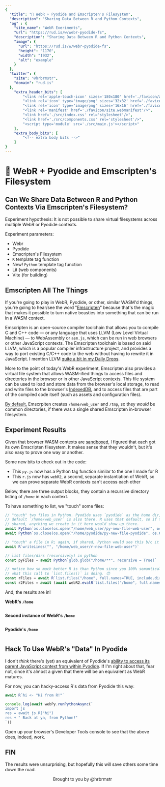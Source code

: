 ```yaml
---
{
  "title": "🧪 WebR + Pyodide and Emscripten's Filesystem",
  "description": "Sharing Data Between R and Python Contexts",
  "og" : {
    "site_name": "WebR Exeriments",
    "url": "https://rud.is/w/webr-pyodide-fs",
    "description": "Sharing Data Between R and Python Contexts",
    "image": {
      "url": "https://rud.is/w/webr-pyodide-fs",
      "height": "1170",
      "width": "1932",
      "alt": "example"
    }
  },
  "twitter": {
    "site": "@hrbrmstr",
    "domain": "rud.is"
  },
	"extra_header_bits": [
		"<link rel='apple-touch-icon' sizes='180x180' href='./favicon/apple-touch-icon.png'/>",
		"<link rel='icon' type='image/png' sizes='32x32' href='./favicon/favicon-32x32.png'/>",
		"<link rel='icon' type='image/png' sizes='16x16' href='./favicon/favicon-16x16.png'/>",
		"<link rel='manifest' href='./favicon/site.webmanifest'/>",
		"<link href='./src/index.css' rel='stylesheet'/>",
		"<link href='./src/components.css' rel='stylesheet'/>",
		"<script type='module' src='./src/main.js'></script>"
	],
	"extra_body_bits": [
		"<!-- extra body bits -->"
	]
}
---
```

# 🧪 WebR + Pyodide and Emscripten's Filesystem

<status-message id="webr-status" text="WebR Loading…"></status-message>

## Can We Share Data Between R and Python Contexts Via Emscripten's Filesystem?

Experiment hypothesis: It is not possible to share virtual filesystems across multiple WebR or Pyodide contexts.

Experiment parameters:

- Webr
- Pyodide
- Emscripten's Filesystem
- `R` template tag function
- <span class="pill">New!</span> `Python` template tag function
- Lit (web components)
- Vite (for building)

## Emscripten All The Things

If you're going to play in WebR, Pyodide, or other, similar WASM'd things, you're going to hear/see the word "[Emscripten](https://emscripten.org/)" because that's the magic that makes it possible to turn native beasties into something that can be run in a WASM context.

Emscripten is an open-source compiler toolchain that allows you to compile C and C++ code — or any language that uses LLVM (Low Level Virtual Machine) — to WebAssembly or `asm.js`, which can be run in web browsers or other JavaScript contexts. The Emscripten toolchain is based on said LLVM, which is a popular compiler infrastructure project, and provides a way to port existing C/C++ code to the web without having to rewrite it in JavaScript. I mention LLVM [quite a bit in my Daily Drops](https://dailyfinds.hrbrmstr.dev/archive?sort=search&search=llvm).

More to the point of today's WebR experiment, Emscripten also provides a virtual file system that allows WASM-ified things to access files and directories in the browser or in other JavaScript contexts. This file system can be used to load and store data from the browser's local storage, to read and write files to the browser's [IndexedDB](https://developer.mozilla.org/en-US/docs/Web/API/IndexedDB_API), and to access files that are part of the compiled code itself (such as assets and configuration files).

[By default](https://emscripten.org/docs/api_reference/Filesystem-API.html?highlight=web_user), Emscrpiten creates `/home/web_user` and `/tmp`, so they _would_ be common directories, if there was a single shared Emscripten in-browser filesystem.

## Experiment Results

Given that browser WASM contexts are [sandboxed](https://webassembly.org/docs/security/), I figured that each got its own Emscripten filesystem. It makes sense that they wouldn't, but it's also easy to prove one way or another. 

Some new bits to check out in the code:

- This `py.js` now has a Python tag function similar to the one I made for R
- This `r.js` now has `webR2`, a second, separate instantiation of WebR, so we can prove separate WebR contexts can't access each other

Below, there are three output blocks, they contain a recursive directory listing of `/home` in each context.

To have something to list, we "touch" some files:

```js
// "touch" two files in Python. Pyodide uses `pyodide` as the home dir, but Emscripten's
// default `/home/web_user` is also there. R uses that default, so if this filesystem was
// shared, anything we create in it here would show up there.
await Python`os.close(os.open("/home/web_user/py-new-file-web-user", os.O_CREAT))`
await Python`os.close(os.open("/home/pyodide/py-new-file-pyodide", os.O_CREAT))`

// "touch" a file in R; again, if shared, Python would see this b/c it has `/home/web_user`
await R`writeLines("", "/home/web_user/r-new-file-web-user")`

// list files/dirs (recursively) in python
const pyFiles = await Python`glob.glob("/home/**", recursive = True)`

// notice how so much better R is than Python since you 100% semantically know
// what this call to `list.files()` is doing. 🙃
const rFiles = await R`list.files("/home", full.names=TRUE, include.dirs=TRUE, recursive=TRUE)`
const r2Files = await (await webR2.evalR`list.files("/home", full.names=TRUE, include.dirs=TRUE, recursive=TRUE)`).toJs()
```

And, the results are in!

**WebR's `/home`**
<pre class="shiki" id="r-fs"></pre>

**Second instance of WebR's `/home`**
<pre class="shiki" id="r2-fs"></pre>

**Pyodide's `/home`**
<pre class="shiki" id="py-fs"></pre>

## Hack To Use WebR's "Data" In Pyodide

I don't _think_ there's (yet) an equivalent of Pyodide's [ability to access its parent JavaScript context from within Pyodide](https://pyodide.org/en/stable/usage/quickstart.html#accessing-javascript-scope-from-python). If I'm right about that, fear not, since it's almost a given that there will be an equivalent as WebR matures.

For now, you can hacky-access R's data from Pyodide this way:

```js
await R`hi <- "Hi from R!"`

console.log(await webPy.runPythonAsync(`
import js
res = await js.R("hi")
res + " Back at ya, from Python!"
`))
```

Open up your browser's Developer Tools console to see that the above does, indeed, work.

## FIN

The results were unsurprising, but hopefully this will save others some time down the road.

<p style="text-align: center">Brought to you by @hrbrmstr</p>

